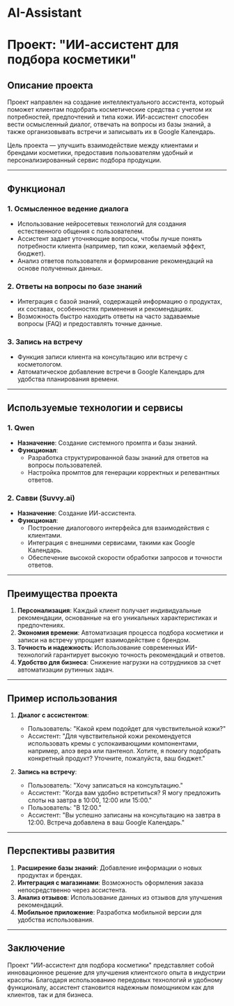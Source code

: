 # AI-Assistant
# Проект: "ИИ-ассистент для подбора косметики"

## Описание проекта

Проект направлен на создание интеллектуального ассистента, который поможет клиентам подобрать косметические средства с учетом их потребностей, предпочтений и типа кожи. ИИ-ассистент способен вести осмысленный диалог, отвечать на вопросы из базы знаний, а также организовывать встречи и записывать их в Google Календарь.

Цель проекта — улучшить взаимодействие между клиентами и брендами косметики, предоставив пользователям удобный и персонализированный сервис подбора продукции.

---

## Функционал

### 1. **Осмысленное ведение диалога**
   - Использование нейросетевых технологий для создания естественного общения с пользователем.
   - Ассистент задает уточняющие вопросы, чтобы лучше понять потребности клиента (например, тип кожи, желаемый эффект, бюджет).
   - Анализ ответов пользователя и формирование рекомендаций на основе полученных данных.

### 2. **Ответы на вопросы по базе знаний**
   - Интеграция с базой знаний, содержащей информацию о продуктах, их составах, особенностях применения и рекомендациях.
   - Возможность быстро находить ответы на часто задаваемые вопросы (FAQ) и предоставлять точные данные.

### 3. **Запись на встречу**
   - Функция записи клиента на консультацию или встречу с косметологом.
   - Автоматическое добавление встречи в Google Календарь для удобства планирования времени.

---

## Используемые технологии и сервисы

### 1. **Qwen**
   - **Назначение**: Создание системного промпта и базы знаний.
   - **Функционал**:
     - Разработка структурированной базы знаний для ответов на вопросы пользователей.
     - Настройка промптов для генерации корректных и релевантных ответов.

### 2. **Савви (Suvvy.ai)**
   - **Назначение**: Создание ИИ-ассистента.
   - **Функционал**:
     - Построение диалогового интерфейса для взаимодействия с клиентами.
     - Интеграция с внешними сервисами, такими как Google Календарь.
     - Обеспечение высокой скорости обработки запросов и точности ответов.

---

## Преимущества проекта

1. **Персонализация**: Каждый клиент получает индивидуальные рекомендации, основанные на его уникальных характеристиках и предпочтениях.
2. **Экономия времени**: Автоматизация процесса подбора косметики и записи на встречу упрощает взаимодействие с брендом.
3. **Точность и надежность**: Использование современных ИИ-технологий гарантирует высокую точность рекомендаций и ответов.
4. **Удобство для бизнеса**: Снижение нагрузки на сотрудников за счет автоматизации рутинных задач.

---

## Пример использования

1. **Диалог с ассистентом**:
   - Пользователь: "Какой крем подойдет для чувствительной кожи?"
   - Ассистент: "Для чувствительной кожи рекомендуется использовать кремы с успокаивающими компонентами, например, алоэ вера или пантенол. Хотите, я помогу подобрать конкретный продукт? Уточните, пожалуйста, ваш бюджет."

2. **Запись на встречу**:
   - Пользователь: "Хочу записаться на консультацию."
   - Ассистент: "Когда вам удобно встретиться? Я могу предложить слоты на завтра в 10:00, 12:00 или 15:00."
   - Пользователь: "В 12:00."
   - Ассистент: "Вы успешно записаны на консультацию на завтра в 12:00. Встреча добавлена в ваш Google Календарь."

---

## Перспективы развития

1. **Расширение базы знаний**: Добавление информации о новых продуктах и брендах.
2. **Интеграция с магазинами**: Возможность оформления заказа непосредственно через ассистента.
3. **Анализ отзывов**: Использование данных из отзывов для улучшения рекомендаций.
4. **Мобильное приложение**: Разработка мобильной версии для удобства использования.

---

## Заключение

Проект "ИИ-ассистент для подбора косметики" представляет собой инновационное решение для улучшения клиентского опыта в индустрии красоты. Благодаря использованию передовых технологий и удобному функционалу, ассистент становится надежным помощником как для клиентов, так и для бизнеса.
